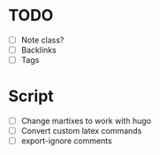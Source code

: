 # TODO
- [ ] Note class?
- [ ] Backlinks
- [ ] Tags

# Script
- [ ] Change martixes to work with hugo
- [ ] Convert custom latex commands
- [ ] export-ignore comments
